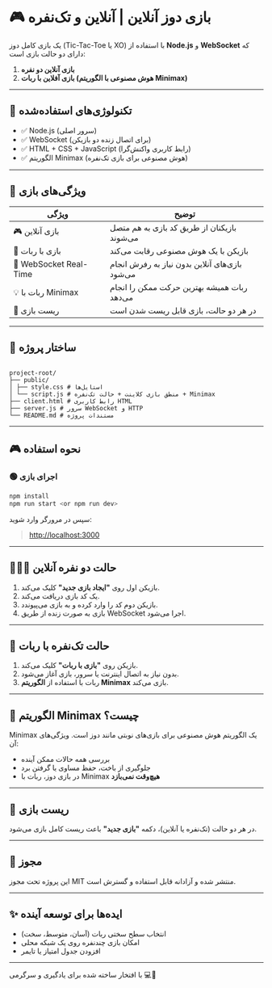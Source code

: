 # 🎮 بازی دوز آنلاین | آنلاین و تک‌نفره

یک بازی کامل دوز (Tic-Tac-Toe یا XO) با استفاده از **Node.js** و **WebSocket** که دارای دو حالت بازی است:

1. **بازی آنلاین دو نفره**
2. **بازی آفلاین با ربات (هوش مصنوعی با الگوریتم Minimax)**

---

## 🚀 تکنولوژی‌های استفاده‌شده

- ✅ Node.js (سرور اصلی)
- ✅ WebSocket (برای اتصال زنده دو بازیکن)
- ✅ HTML + CSS + JavaScript (رابط کاربری واکنش‌گرا)
- ✅ الگوریتم Minimax (هوش مصنوعی برای بازی تک‌نفره)

---

## 🧠 ویژگی‌های بازی

| ویژگی                  | توضیح                                          |
| ---------------------- | ---------------------------------------------- |
| 🎮 بازی آنلاین         | بازیکنان از طریق کد بازی به هم متصل می‌شوند    |
| 🤖 بازی با ربات        | بازیکن با یک هوش مصنوعی رقابت می‌کند           |
| 📡 WebSocket Real-Time | بازی‌های آنلاین بدون نیاز به رفرش انجام می‌شود |
| 💡 ربات با Minimax     | ربات همیشه بهترین حرکت ممکن را انجام می‌دهد    |
| 🧼 ریست بازی           | در هر دو حالت، بازی قابل ریست شدن است          |

---

## 📁 ساختار پروژه

```

project-root/
├── public/
│ ├── style.css # استایل‌ها
│ └── script.js # منطق بازی کلاینت + حالت تک‌نفره + Minimax
├── client.html # رابط کاربری HTML
├── server.js # سرور WebSocket و HTTP
└── README.md # مستندات پروژه

```

---

## 🎮 نحوه استفاده

### 🟢 اجرای بازی

```bash
npm install
npm run start <or npm run dev>
```

سپس در مرورگر وارد شوید:

> [http://localhost:3000](http://localhost:3000)

---

## 🧑‍🤝‍🧑 حالت دو نفره آنلاین

1. بازیکن اول روی **"ایجاد بازی جدید"** کلیک می‌کند.
2. یک کد بازی دریافت می‌کند.
3. بازیکن دوم کد را وارد کرده و به بازی می‌پیوندد.
4. بازی به صورت زنده از طریق WebSocket اجرا می‌شود.

---

## 🤖 حالت تک‌نفره با ربات

1. بازیکن روی **"بازی با ربات"** کلیک می‌کند.
2. بدون نیاز به اتصال اینترنت یا سرور، بازی آغاز می‌شود.
3. ربات با استفاده از **الگوریتم Minimax** بازی می‌کند.

---

## 🧠 الگوریتم Minimax چیست؟

Minimax یک الگوریتم هوش مصنوعی برای بازی‌های نوبتی مانند دوز است. ویژگی‌های آن:

- بررسی همه حالات ممکن آینده
- جلوگیری از باخت، حفظ مساوی یا گرفتن برد
- در بازی دوز، ربات با Minimax **هیچ‌وقت نمی‌بازد**

---

## 🔁 ریست بازی

در هر دو حالت (تک‌نفره یا آنلاین)، دکمه **"بازی جدید"** باعث ریست کامل بازی می‌شود.

---

## 📃 مجوز

این پروژه تحت مجوز MIT منتشر شده و آزادانه قابل استفاده و گسترش است.

---

## ✨ ایده‌ها برای توسعه آینده

- انتخاب سطح سختی ربات (آسان، متوسط، سخت)
- امکان بازی چندنفره روی یک شبکه محلی
- افزودن جدول امتیاز یا تایمر

---

با افتخار ساخته شده برای یادگیری و سرگرمی 💻🎉
